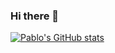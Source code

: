### Hi there 👋

[![Pablo's GitHub stats](https://github-readme-stats.vercel.app/api?username=pablofleonhart)](https://github.com/pablofleonhart/github-readme-stats&show_icons=true&theme=radical)
<!--
**pablofleonhart/pablofleonhart** is a ✨ _special_ ✨ repository because its `README.md` (this file) appears on your GitHub profile.

Here are some ideas to get you started:

- 🔭 I’m currently working on ...
- 🌱 I’m currently learning ...
- 👯 I’m looking to collaborate on ...
- 🤔 I’m looking for help with ...
- 💬 Ask me about ...
- 📫 How to reach me: ...
- 😄 Pronouns: ...
- ⚡ Fun fact: ...
-->
